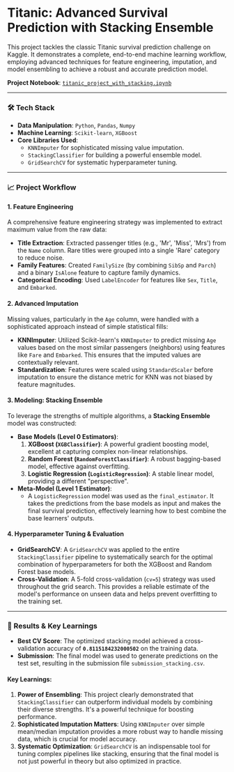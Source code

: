 # Titanic: Advanced Survival Prediction with Stacking Ensemble

This project tackles the classic Titanic survival prediction challenge on Kaggle. It demonstrates a complete, end-to-end machine learning workflow, employing advanced techniques for feature engineering, imputation, and model ensembling to achieve a robust and accurate prediction model.

**Project Notebook**: [`titanic_project_with_stacking.ipynb`](./titanic_project_with_stacking.ipynb)

---

### 🛠️ Tech Stack
* **Data Manipulation**: `Python`, `Pandas`, `Numpy`
* **Machine Learning**: `Scikit-learn`, `XGBoost`
* **Core Libraries Used**:
    * `KNNImputer` for sophisticated missing value imputation.
    * `StackingClassifier` for building a powerful ensemble model.
    * `GridSearchCV` for systematic hyperparameter tuning.

---

### 📈 Project Workflow

#### 1. Feature Engineering
A comprehensive feature engineering strategy was implemented to extract maximum value from the raw data:
* **Title Extraction**: Extracted passenger titles (e.g., 'Mr', 'Miss', 'Mrs') from the `Name` column. Rare titles were grouped into a single 'Rare' category to reduce noise.
* **Family Features**: Created `FamilySize` (by combining `SibSp` and `Parch`) and a binary `IsAlone` feature to capture family dynamics.
* **Categorical Encoding**: Used `LabelEncoder` for features like `Sex`, `Title`, and `Embarked`.

#### 2. Advanced Imputation
Missing values, particularly in the `Age` column, were handled with a sophisticated approach instead of simple statistical fills:
* **KNNImputer**: Utilized Scikit-learn's `KNNImputer` to predict missing `Age` values based on the most similar passengers (neighbors) using features like `Fare` and `Embarked`. This ensures that the imputed values are contextually relevant.
* **Standardization**: Features were scaled using `StandardScaler` before imputation to ensure the distance metric for KNN was not biased by feature magnitudes.

#### 3. Modeling: Stacking Ensemble
To leverage the strengths of multiple algorithms, a **Stacking Ensemble** model was constructed:
* **Base Models (Level 0 Estimators)**:
    1.  **XGBoost (`XGBClassifier`)**: A powerful gradient boosting model, excellent at capturing complex non-linear relationships.
    2.  **Random Forest (`RandomForestClassifier`)**: A robust bagging-based model, effective against overfitting.
    3.  **Logistic Regression (`LogisticRegression`)**: A stable linear model, providing a different "perspective".
* **Meta-Model (Level 1 Estimator)**:
    * A `LogisticRegression` model was used as the `final_estimator`. It takes the predictions from the base models as input and makes the final survival prediction, effectively learning how to best combine the base learners' outputs.

#### 4. Hyperparameter Tuning & Evaluation
* **GridSearchCV**: A `GridSearchCV` was applied to the entire `StackingClassifier` pipeline to systematically search for the optimal combination of hyperparameters for both the XGBoost and Random Forest base models.
* **Cross-Validation**: A 5-fold cross-validation (`cv=5`) strategy was used throughout the grid search. This provides a reliable estimate of the model's performance on unseen data and helps prevent overfitting to the training set.

---

### 🏁 Results & Key Learnings

* **Best CV Score**: The optimized stacking model achieved a cross-validation accuracy of **`0.8115184232000502`** on the training data.
* **Submission**: The final model was used to generate predictions on the test set, resulting in the submission file `submission_stacking.csv`.

#### Key Learnings:
1.  **Power of Ensembling**: This project clearly demonstrated that `StackingClassifier` can outperform individual models by combining their diverse strengths. It's a powerful technique for boosting performance.
2.  **Sophisticated Imputation Matters**: Using `KNNImputer` over simple mean/median imputation provides a more robust way to handle missing data, which is crucial for model accuracy.
3.  **Systematic Optimization**: `GridSearchCV` is an indispensable tool for tuning complex pipelines like stacking, ensuring that the final model is not just powerful in theory but also optimized in practice.
